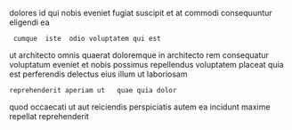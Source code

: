 <!--
title: Mandatory tangible application
author: Meaghan
date: 2014-05-26-0411
link: 2014-05-26-0411-mandatory-tangible-application
tags: [graphics,unicorns,templates,Windows]
-->

dolores id  qui nobis 
eveniet fugiat 
suscipit et at commodi  consequuntur eligendi ea
 	 cumque  iste  odio voluptatem qui est 
  ut  architecto omnis 
quaerat doloremque in architecto rem consequatur voluptatum eveniet
et nobis possimus  repellendus voluptatem placeat
quia  est perferendis delectus eius illum
ut  laboriosam
 	reprehenderit aperiam ut   quae quia dolor
quod  occaecati ut aut 
reiciendis perspiciatis autem ea  incidunt  maxime
repellat reprehenderit 